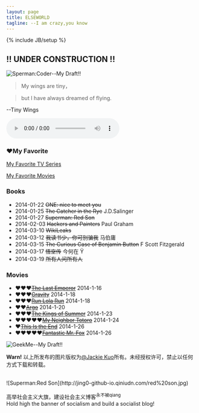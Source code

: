 ```yaml
---
layout: page
title: ELSEWORLD
tagline: --I am crazy,you know
---
```

{% include JB/setup %}
    
## !! UNDER CONSTRUCTION !!
![Sperman:Coder--My Draft!!](http://jing0-github-io.qiniudn.com/superman-elseworld-coder.png)

>My wings are tiny，

>but I have always dreamed of flying. 

--Tiny Wings

<audio controls="controls" height="100" width="100">
			<source src="test.mp3" type="audio/mp3" />
			<source src="test.ogg" type="audio/ogg" />
			<embed height="100" width="100" src="test.mp3" />
</audio>

### &hearts;My Favorite

<a href="http://myfavtv.qiniudn.com" target="_blank">My Favorite TV Series</a>

<a href="http://myfavmovies.qiniudn.com/" target="_blank">My Favorite Movies</a>

### Books

* 2014-01-22    <del>ONE: nice to meet you</del>
* 2014-01-25    <del>The Catcher in the Rye</del> J.D.Salinger
* 2014-01-27    <del>Superman: Red Son</del>
* 2014-02-03    <del>Hackers and Painters</del> Paul Graham
* 2014-03-10    <del>WikiLeaks</del>
* 2014-03-12    <del>我读书少，你可别骗我</del>  马伯庸
* 2014-03-15    <del>The Curious Case of Benjamin Button</del>  F Scott Fitzgerald
* 2014-03-17    <del>悟空传</del> 今何在 &Yuml;
* 2014-03-19    <del>所有人问所有人</del>


### Movies

<ul>
<li>&hearts;&hearts;&hearts;<del><a href="http://www.imdb.com/title/tt0093389/" target="_blank">The Last Emperor</a></del>    2014-1-16</li>
<li>&hearts;&hearts;&hearts;<del><a href="http://www.imdb.com/title/tt1454468/" target="_blank">Gravity</a></del>    2014-1-18</li>
<li>&hearts;&hearts;&hearts;<del><a href="http://www.imdb.com/title/tt0130827/" target="_blank">Run Lola Run</a></del>    2014-1-18</li>
<li>&hearts;&hearts;<del><a href="http://www.imdb.com/title/tt1024648/" target="_blank">Argo</a></del>    2014-1-20</li>
<li>&hearts;&hearts;&hearts;<del><a href="http://www.imdb.com/title/tt2179116/" target="_blank">The Kings of Summer</a></del>    2014-1-23</li>
<li>&hearts;&hearts;&hearts;&hearts;&hearts;<del><a href="http://www.imdb.com/title/tt0096283/" target="_blank">My Neighbor Totoro</a></del>    2014-1-24</li>
<li>&hearts;<del><a href="http://www.imdb.com/title/tt1245492/" target="_blank">This Is the End</a></del>    2014-1-26</li>
<li>&hearts;&hearts;&hearts;&hearts;&hearts;<del><a href="http://www.imdb.com/title/tt0432283/" target="_blank">Fantastic Mr. Fox</a></del>    2014-1-26</li>
</ul>

![GeekMe--My Draft!!](http://pic.yupoo.com/jok3r/DyinVQrF/medish.jpg)

**Warn!**
以上所发布的图片版权为[@Jackie Kuo](http://jing0.github.io/)所有。未经授权许可，禁止以任何方式下载和转载。

<br>
![Superman:Red Son](http://jing0-github-io.qiniudn.com/red%20son.jpg)

高举社会主义大旗，建设社会主义博客<sup>永不被qiang</sup><br>Hold high the banner of socialism and build a socialist blog!
